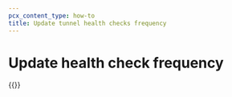 ```yaml
---
pcx_content_type: how-to
title: Update tunnel health checks frequency
---
```


# Update health check frequency

{{<render file="tunnel-health/_update-tunnel-health-checks-frequency.md" withParameters="/magic-transit/reference/tunnel-health-checks/;;/magic-transit/how-to/configure-tunnels/#add-tunnels">}}
